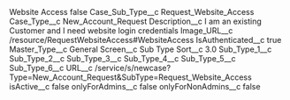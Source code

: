 <?xml version="1.0" encoding="UTF-8"?>
<CustomMetadata xmlns="http://soap.sforce.com/2006/04/metadata" xmlns:xsi="http://www.w3.org/2001/XMLSchema-instance" xmlns:xsd="http://www.w3.org/2001/XMLSchema">
    <label>Website Access</label>
    <protected>false</protected>
    <values>
        <field>Case_Sub_Type__c</field>
        <value xsi:type="xsd:string">Request_Website_Access</value>
    </values>
    <values>
        <field>Case_Type__c</field>
        <value xsi:type="xsd:string">New_Account_Request</value>
    </values>
    <values>
        <field>Description__c</field>
        <value xsi:type="xsd:string">I am an existing Customer and I need website login credentials</value>
    </values>
    <values>
        <field>Image_URL__c</field>
        <value xsi:type="xsd:string">/resource/RequestWebsiteAccess#WebsiteAccess</value>
    </values>
    <values>
        <field>IsAuthenticated__c</field>
        <value xsi:type="xsd:boolean">true</value>
    </values>
    <values>
        <field>Master_Type__c</field>
        <value xsi:type="xsd:string">General</value>
    </values>
    <values>
        <field>Screen__c</field>
        <value xsi:type="xsd:string">Sub Type</value>
    </values>
    <values>
        <field>Sort__c</field>
        <value xsi:type="xsd:double">3.0</value>
    </values>
    <values>
        <field>Sub_Type_1__c</field>
        <value xsi:nil="true"/>
    </values>
    <values>
        <field>Sub_Type_2__c</field>
        <value xsi:nil="true"/>
    </values>
    <values>
        <field>Sub_Type_3__c</field>
        <value xsi:nil="true"/>
    </values>
    <values>
        <field>Sub_Type_4__c</field>
        <value xsi:nil="true"/>
    </values>
    <values>
        <field>Sub_Type_5__c</field>
        <value xsi:nil="true"/>
    </values>
    <values>
        <field>Sub_Type_6__c</field>
        <value xsi:nil="true"/>
    </values>
    <values>
        <field>URL__c</field>
        <value xsi:type="xsd:string">/service/s/newcase?Type=New_Account_Request&amp;SubType=Request_Website_Access</value>
    </values>
    <values>
        <field>isActive__c</field>
        <value xsi:type="xsd:boolean">false</value>
    </values>
    <values>
        <field>onlyForAdmins__c</field>
        <value xsi:type="xsd:boolean">false</value>
    </values>
    <values>
        <field>onlyForNonAdmins__c</field>
        <value xsi:type="xsd:boolean">false</value>
    </values>
</CustomMetadata>
